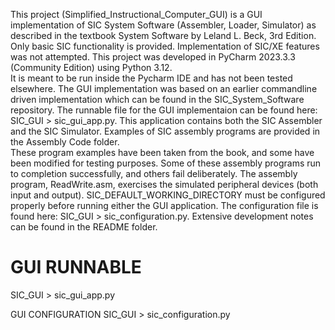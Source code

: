 This project (Simplified_Instructional_Computer_GUI) is a GUI implementation of SIC System Software 
(Assembler, Loader, Simulator) as described in the textbook System Software by Leland L. Beck, 
3rd Edition.  Only basic SIC functionality is provided.  Implementation of SIC/XE features was 
not attempted. This project was developed in PyCharm 2023.3.3 (Community Edition) using Python 3.12.  
It is meant to be run inside the Pycharm IDE and has not been tested elsewhere.  The GUI 
implementation was based on an earlier commandline driven implementation which can be found in 
the SIC_System_Software repository.  The runnable file for the GUI implementaion can be found here:
SIC_GUI > sic_gui_app.py.  This application contains both the SIC Assembler and the SIC Simulator.
Examples of SIC assembly programs are provided in the Assembly Code folder.  
These program examples have been taken from the book, and some have been modified for testing 
purposes.  Some of these assembly programs run to completion successfully, and others fail 
deliberately.  The assembly program, ReadWrite.asm, exercises the simulated peripheral devices 
(both input and output).  SIC_DEFAULT_WORKING_DIRECTORY must be configured properly before running 
either the GUI application.  The configuration file is found here: SIC_GUI > sic_configuration.py.
Extensive development notes can be found in the README folder.


GUI RUNNABLE
============
SIC_GUI > sic_gui_app.py

GUI CONFIGURATION
SIC_GUI > sic_configuration.py
